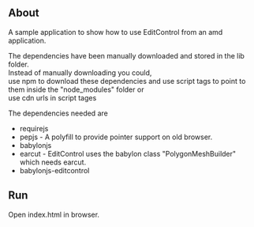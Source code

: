 ## About
A sample application to show how to use EditControl from an amd application.  

The dependencies have been manually downloaded and stored in the lib folder.  
Instead of manually downloading you could,  
use npm to download these dependencies and use script tags to point to them inside the "node_modules" folder or  
use cdn urls in script tages  

The dependencies needed are
* requirejs
* pepjs  - A polyfill to provide pointer support on old browser. 
* babylonjs
* earcut - EditControl uses the babylon class "PolygonMeshBuilder" which needs earcut.
* babylonjs-editcontrol

## Run
Open index.html in browser.
